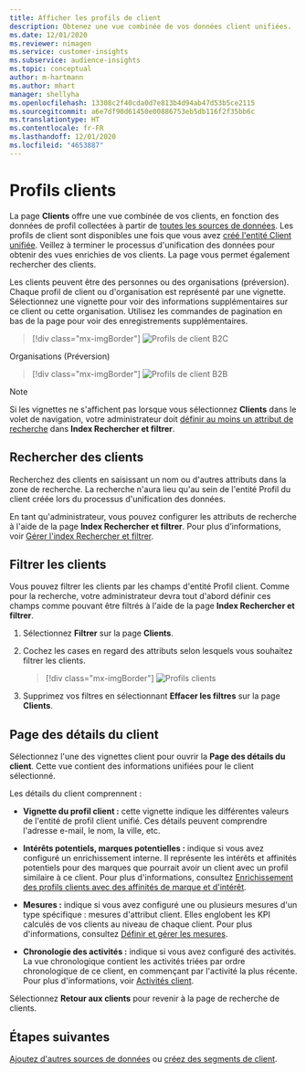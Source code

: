 ```yaml
---
title: Afficher les profils de client
description: Obtenez une vue combinée de vos données client unifiées.
ms.date: 12/01/2020
ms.reviewer: nimagen
ms.service: customer-insights
ms.subservice: audience-insights
ms.topic: conceptual
author: m-hartmann
ms.author: mhart
manager: shellyha
ms.openlocfilehash: 13308c2f40cda0d7e813b4d94ab47d53b5ce2115
ms.sourcegitcommit: a6e7df90d61450e00886753eb5db116f2f35bb6c
ms.translationtype: HT
ms.contentlocale: fr-FR
ms.lasthandoff: 12/01/2020
ms.locfileid: "4653887"
---
```

# <a name="customer-profiles"></a>Profils clients

La page **Clients** offre une vue combinée de vos clients, en fonction des données de profil collectées à partir de [toutes les sources de données](data-sources.md). Les profils de client sont disponibles une fois que vous avez [créé l'entité Client unifiée](data-unification.md). Veillez à terminer le processus d'unification des données pour obtenir des vues enrichies de vos clients. La page vous permet également rechercher des clients.

Les clients peuvent être des personnes ou des organisations (préversion). Chaque profil de client ou d'organisation est représenté par une vignette. Sélectionnez une vignette pour voir des informations supplémentaires sur ce client ou cette organisation. Utilisez les commandes de pagination en bas de la page pour voir des enregistrements supplémentaires.

> [!div class="mx-imgBorder"] 
> ![Profils de client B2C](media/profiles-customers.png "Profils de client B2C")

Organisations (Préversion)
> [!div class="mx-imgBorder"] 
> ![Profils de client B2B](media/profile-customers-b2b.png "Profils de client B2B")

> [!NOTE]
> Si les vignettes ne s'affichent pas lorsque vous sélectionnez **Clients** dans le volet de navigation, votre administrateur doit [définir au moins un attribut de recherche](search-filter-index.md) dans **Index Rechercher et filtrer**.

## <a name="search-for-customers"></a>Rechercher des clients

Recherchez des clients en saisissant un nom ou d'autres attributs dans la zone de recherche. La recherche n'aura lieu qu'au sein de l'entité Profil du client créée lors du processus d'unification des données.

En tant qu'administrateur, vous pouvez configurer les attributs de recherche à l'aide de la page **Index Rechercher et filtrer**. Pour plus d’informations, voir [Gérer l'index Rechercher et filtrer](search-filter-index.md).

## <a name="filter-customers"></a>Filtrer les clients

Vous pouvez filtrer les clients par les champs d'entité Profil client. Comme pour la recherche, votre administrateur devra tout d'abord définir ces champs comme pouvant être filtrés à l'aide de la page **Index Rechercher et filtrer**.

1. Sélectionnez **Filtrer** sur la page **Clients**.

2. Cochez les cases en regard des attributs selon lesquels vous souhaitez filtrer les clients.

   > [!div class="mx-imgBorder"] 
   > ![Profils clients](media/profiles-customers3.png "Profils client")

3. Supprimez vos filtres en sélectionnant **Effacer les filtres** sur la page **Clients**.

##  <a name="customer-details-page"></a>Page des détails du client

Sélectionnez l'une des vignettes client pour ouvrir la **Page des détails du client**. Cette vue contient des informations unifiées pour le client sélectionné.

Les détails du client comprennent :

-   **Vignette du profil client :** cette vignette indique les différentes valeurs de l'entité de profil client unifié. Ces détails peuvent comprendre l'adresse e-mail, le nom, la ville, etc. 

-   **Intérêts potentiels, marques potentielles :** indique si vous avez configuré un enrichissement interne. Il représente les intérêts et affinités potentiels pour des marques que pourrait avoir un client avec un profil similaire à ce client. Pour plus d'informations, consultez [Enrichissement des profils clients avec des affinités de marque et d'intérêt](enrichment-microsoft-graph.md).

-   **Mesures :** indique si vous avez configuré une ou plusieurs mesures d'un type spécifique : mesures d'attribut client. Elles englobent les KPI calculés de vos clients au niveau de chaque client. Pour plus d'informations, consultez [Définir et gérer les mesures](measures.md).

-   **Chronologie des activités :** indique si vous avez configuré des activités. La vue chronologique contient les activités triées par ordre chronologique de ce client, en commençant par l'activité la plus récente. Pour plus d'informations, voir [Activités client](activities.md).

Sélectionnez **Retour aux clients** pour revenir à la page de recherche de clients.

## <a name="next-steps"></a>Étapes suivantes

[Ajoutez d'autres sources de données](data-sources.md) ou [créez des segments de client](segments.md).
